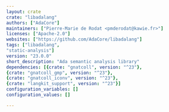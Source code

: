 ```yaml
---
layout: crate
crate: "libadalang"
authors: ["AdaCore"]
maintainers: ["Pierre-Marie de Rodat <pmderodat@kawie.fr>"]
licenses: ["Apache-2.0"]
websites: ["https://github.com/AdaCore/libadalang"]
tags: ["libadalang",
"static-analysis"]
version: "23.0.0"
short_description: "Ada semantic analysis library"
dependencies: [{crate: "gnatcoll", version: "^23"},
{crate: "gnatcoll_gmp", version: "^23"},
{crate: "gnatcoll_iconv", version: "^23"},
{crate: "langkit_support", version: "^23"}]
configuration_variables: []
configuration_values: []

---
```



